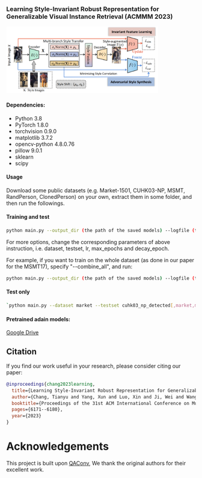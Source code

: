 ### Learning Style-Invariant Robust Representation for Generalizable Visual Instance Retrieval (ACMMM 2023)

<img src="figures/figure.png" width="80%" height="60%">

#### Dependencies:
- Python 3.8
- PyTorch 1.8.0
- torchvision 0.9.0
- matplotlib 3.7.2
- opencv-python 4.8.0.76
- pillow 9.0.1
- sklearn
- scipy

#### Usage
Download some public datasets (e.g. Market-1501, CUHK03-NP, MSMT, RandPerson, ClonedPerson) on your own, extract them in some folder, and then run the followings.

#### Training and test
```bash
python main.py --output_dir (the path of the saved models) --logfile (the path of the log file) --adain_model_path (the path of the pretrained adain models) --dataset market --testset cuhk03_np_detected[,msmt] --lr 0.005 --max_epochs 10 --decay_epoch 5
```

For more options, change the corresponding parameters of above instruction, i.e. dataset, testset, lr, max_epochs and decay_epoch. 

For example, if you want to train on the whole dataset (as done in our paper for the MSMT17), specify "--combine_all", and run:
```bash
python main.py --output_dir (the path of the saved models) --logfile (the path of the log file) --adain_model_path (the path of the pretrained adain models) --dataset msmt --combine_all --testset cuhk03_np_detected[,market] --lr 0.01 --max_epochs 20 --decay_epoch 10
```

#### Test only
```bash
`python main.py --dataset market --testset cuhk03_np_detected[,market,msmt] --resume (the path of the testing model) --evaluate`
```

#### Pretrained adain models:
[Google Drive](https://drive.google.com/drive/folders/1YJOUCCWtw-yOp4OWejeRdAL2kjZl_58N?usp=drive_link)

## Citation

If you find our work useful in your research, please consider citing our paper:

```bibtex
@inproceedings{chang2023learning,
  title={Learning Style-Invariant Robust Representation for Generalizable Visual Instance Retrieval},
  author={Chang, Tianyu and Yang, Xun and Luo, Xin and Ji, Wei and Wang, Meng},
  booktitle={Proceedings of the 31st ACM International Conference on Multimedia},
  pages={6171--6180},
  year={2023}
}
```

# Acknowledgements

This project is built upon [QAConv](https://github.com/ShengcaiLiao/QAConv), We thank the original authors for their excellent work.
